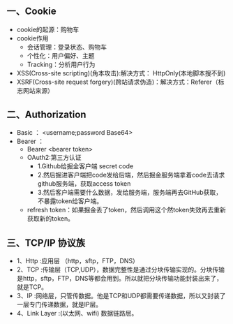# 

## 一、Cookie
- cookie的起源：购物车
- cookie作用
  - 会话管理：登录状态、购物车
  - 个性化：用户偏好、主题
  - Tracking：分析用户行为
- XSS(Cross-site scripting)(角本攻击):解决方式： HttpOnly(本地脚本搜不到)
- XSRF(Cross-site request forgery)(跨站请求伪造)：解决方式：Referer（标志网站来源）
## 二、Authorization
- Basic ：
  <username;password Base64>
- Bearer ：
  - Bearer \<bearer token\>
  - OAuth2:第三方认证 
    - 1.Github给掘金客户端 secret code
    - 2.然后掘进客户端把code发给后端，然后掘金服务端拿着code去请求github服务端，获取access token
    - 3.然后客户端需要什么数据，发给服务端，服务端再去GitHub获取，不暴露token给客户端。
  - refresh token：如果掘金丢了token，然后调用这个然token失效再去重新获取新的token。
## 三、TCP/IP 协议族
- 1、Http :应用层 （http，sftp，FTP，DNS）
- 2、TCP :传输层（TCP,UDP），数据完整性是通过分块传输实现的。分块传输是http，sftp，FTP，DNS等都会用到。所以就把分块传输功能封装出来了，就是TCP。
- 3、IP :网络层，只管传数据。他是TCP和UDP都需要传递数据，所以又封装了一层专门传递数据，就是IP层。
- 4、Link Layer :(以太网、wifi) 数据链路层。
